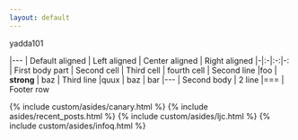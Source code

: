 ```yaml
---
layout: default
---
```

yadda101
        

|---
| Default aligned | Left aligned | Center aligned | Right aligned
|-|:-|:-:|-:
| First body part | Second cell | Third cell | fourth cell
| Second line |foo | **strong** | baz
| Third line |quux | baz | bar
|---
| Second body
| 2 line
|===
| Footer row





<aside class="sidebar">
  {% include custom/asides/canary.html %}
  {% include asides/recent_posts.html %}
  {% include custom/asides/ljc.html %}
  {% include custom/asides/infoq.html %}
</aside>
